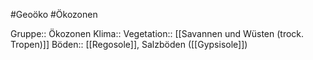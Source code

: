 #Geoöko #Ökozonen

Gruppe:: Ökozonen
Klima::
Vegetation:: [[Savannen und Wüsten (trock. Tropen)]]
Böden:: [[Regosole]], Salzböden ([[Gypsisole]])